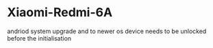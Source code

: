 # Xiaomi-Redmi-6A
andriod system upgrade and to newer os device needs to  be unlocked before the initialisation
